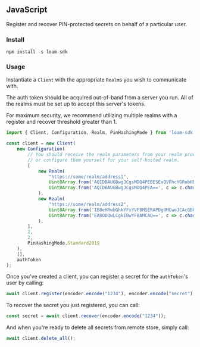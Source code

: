 ## JavaScript

Register and recover PIN-protected secrets on behalf of a particular user.

### Install

```
npm install -s loam-sdk
```

### Usage

Instantiate a `Client` with the appropriate `Realm`s you wish to communicate with.

The auth token should be acquired out-of-band from a server you run. All of the realms must be set up to accept this server's tokens.

For maximum security, we recommend utilizing multiple realms with a register and recover threshold greater than 1.

```typescript
import { Client, Configuration, Realm, PinHashingMode } from 'loam-sdk';

const client = new Client(
    new Configuration(
        // You should receive the realm parameters from your realm provider,
        // or configure them yourself for your self-hosted realm.
        [
            new Realm(
                "https://some/realm/address1",
                Uint8Array.from('AQIDBAUGBwgJCgsMDQ4PEBESExQVFhcYGRobHB0eHyA=', c => c.charCodeAt(0)),
                Uint8Array.from('AQIDBAUGBwgJCgsMDQ4PEA==', c => c.charCodeAt(0)),
            ),
            new Realm(
                "https://some/realm/address2",
                Uint8Array.from('IB8eHRwbGhkYFxYVFBMSERAPDg0MCwoJCAcGBQQDAgE=', c => c.charCodeAt(0)),
                Uint8Array.from('EA8ODQwLCgkIBwYFBAMCAQ==', c => c.charCodeAt(0)),
            ),
        ],
        2,
        2,
        PinHashingMode.Standard2019
    ),
    [],
    authToken
);
```

Once you've created a client, you can register a secret for the `authToken`'s user by calling:

```typescript
await client.register(encoder.encode("1234"), encoder.encode("secret"), 2);
```

To recover the secret you just registered, you can call:

```typescript
const secret = await client.recover(encoder.encode("1234"));
```

And when you're ready to delete all secrets from remote store, simply call:

```typescript
await client.delete_all();
```
